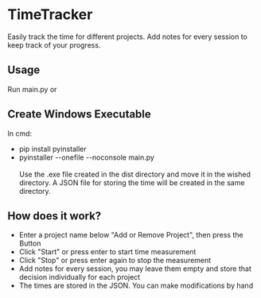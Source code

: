 # TimeTracker
Easily track the time for different projects. Add notes for every session to keep track of your progress.
## Usage
Run main.py or
## Create Windows Executable
In cmd:
- pip install pyinstaller
- pyinstaller --onefile --noconsole main.py\
\
Use the .exe file created in the dist directory and move it in the wished directory. A JSON file for storing the time will be created in the same directory.
## How does it work?
- Enter a project name below "Add or Remove Project", then press the Button
- Click "Start" or press enter to start time measurement
- Click "Stop" or press enter again to stop the measurement
- Add notes for every session, you may leave them empty and store that decision individually for each project
- The times are stored in the JSON. You can make modifications by hand
